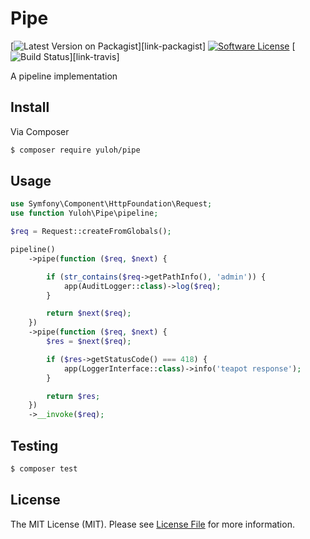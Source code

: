 # Pipe

[![Latest Version on Packagist][ico-version]][link-packagist]
[![Software License][ico-license]](LICENSE.md)
[![Build Status][ico-travis]][link-travis]

A pipeline implementation

## Install

Via Composer

``` bash
$ composer require yuloh/pipe
```

## Usage

``` php
use Symfony\Component\HttpFoundation\Request;
use function Yuloh\Pipe\pipeline;

$req = Request::createFromGlobals();

pipeline()
    ->pipe(function ($req, $next) {

        if (str_contains($req->getPathInfo(), 'admin')) {
            app(AuditLogger::class)->log($req);
        }

        return $next($req);
    })
    ->pipe(function ($req, $next) {
        $res = $next($req);

        if ($res->getStatusCode() === 418) {
            app(LoggerInterface::class)->info('teapot response');
        }

        return $res;
    })
    ->__invoke($req);
```

## Testing

``` bash
$ composer test
```

## License

The MIT License (MIT). Please see [License File](LICENSE.md) for more information.

[ico-version]: https://img.shields.io/packagist/v/yuloh/pipe.svg?style=flat-square
[ico-license]: https://img.shields.io/badge/license-MIT-brightgreen.svg?style=flat-square
[ico-travis]: https://img.shields.io/travis/yuloh/pipe/master.svg?style=flat-square
